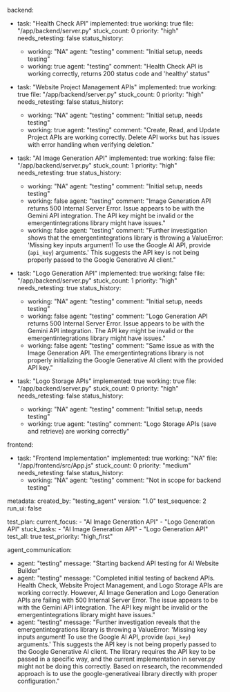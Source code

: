 backend:
  - task: "Health Check API"
    implemented: true
    working: true
    file: "/app/backend/server.py"
    stuck_count: 0
    priority: "high"
    needs_retesting: false
    status_history:
      - working: "NA"
        agent: "testing"
        comment: "Initial setup, needs testing"
      - working: true
        agent: "testing"
        comment: "Health Check API is working correctly, returns 200 status code and 'healthy' status"

  - task: "Website Project Management APIs"
    implemented: true
    working: true
    file: "/app/backend/server.py"
    stuck_count: 0
    priority: "high"
    needs_retesting: false
    status_history:
      - working: "NA"
        agent: "testing"
        comment: "Initial setup, needs testing"
      - working: true
        agent: "testing"
        comment: "Create, Read, and Update Project APIs are working correctly. Delete API works but has issues with error handling when verifying deletion."

  - task: "AI Image Generation API"
    implemented: true
    working: false
    file: "/app/backend/server.py"
    stuck_count: 1
    priority: "high"
    needs_retesting: true
    status_history:
      - working: "NA"
        agent: "testing"
        comment: "Initial setup, needs testing"
      - working: false
        agent: "testing"
        comment: "Image Generation API returns 500 Internal Server Error. Issue appears to be with the Gemini API integration. The API key might be invalid or the emergentintegrations library might have issues."
      - working: false
        agent: "testing"
        comment: "Further investigation shows that the emergentintegrations library is throwing a ValueError: 'Missing key inputs argument! To use the Google AI API, provide (`api_key`) arguments.' This suggests the API key is not being properly passed to the Google Generative AI client."

  - task: "Logo Generation API"
    implemented: true
    working: false
    file: "/app/backend/server.py"
    stuck_count: 1
    priority: "high"
    needs_retesting: true
    status_history:
      - working: "NA"
        agent: "testing"
        comment: "Initial setup, needs testing"
      - working: false
        agent: "testing"
        comment: "Logo Generation API returns 500 Internal Server Error. Issue appears to be with the Gemini API integration. The API key might be invalid or the emergentintegrations library might have issues."
      - working: false
        agent: "testing"
        comment: "Same issue as with the Image Generation API. The emergentintegrations library is not properly initializing the Google Generative AI client with the provided API key."

  - task: "Logo Storage APIs"
    implemented: true
    working: true
    file: "/app/backend/server.py"
    stuck_count: 0
    priority: "high"
    needs_retesting: false
    status_history:
      - working: "NA"
        agent: "testing"
        comment: "Initial setup, needs testing"
      - working: true
        agent: "testing"
        comment: "Logo Storage APIs (save and retrieve) are working correctly"

frontend:
  - task: "Frontend Implementation"
    implemented: true
    working: "NA"
    file: "/app/frontend/src/App.js"
    stuck_count: 0
    priority: "medium"
    needs_retesting: false
    status_history:
      - working: "NA"
        agent: "testing"
        comment: "Not in scope for backend testing"

metadata:
  created_by: "testing_agent"
  version: "1.0"
  test_sequence: 2
  run_ui: false

test_plan:
  current_focus:
    - "AI Image Generation API"
    - "Logo Generation API"
  stuck_tasks:
    - "AI Image Generation API"
    - "Logo Generation API"
  test_all: true
  test_priority: "high_first"

agent_communication:
  - agent: "testing"
    message: "Starting backend API testing for AI Website Builder"
  - agent: "testing"
    message: "Completed initial testing of backend APIs. Health Check, Website Project Management, and Logo Storage APIs are working correctly. However, AI Image Generation and Logo Generation APIs are failing with 500 Internal Server Error. The issue appears to be with the Gemini API integration. The API key might be invalid or the emergentintegrations library might have issues."
  - agent: "testing"
    message: "Further investigation reveals that the emergentintegrations library is throwing a ValueError: 'Missing key inputs argument! To use the Google AI API, provide (`api_key`) arguments.' This suggests the API key is not being properly passed to the Google Generative AI client. The library requires the API key to be passed in a specific way, and the current implementation in server.py might not be doing this correctly. Based on research, the recommended approach is to use the google-generativeai library directly with proper configuration."